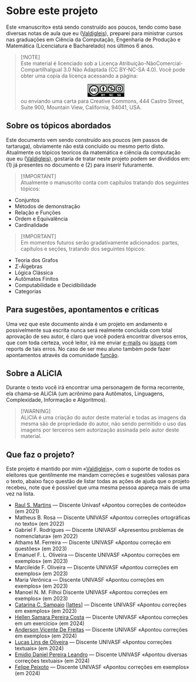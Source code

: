 # Sobre este projeto

Este «manuscrito» está sendo construído aos poucos, tendo como base diversas notas de aula que eu ([Valdigleis](https://www.valdigleis.site)), preparei para ministrar cursos nas graduações em Ciência da Computação, Engenharia de Produção e Matemática (Licenciatura e Bacharelado) nos últimos 6 anos.

> [!NOTE]\
> Este material é licenciado sob a Licença Atribuição-NãoComercial-CompartilhaIgual 3.0 Não Adaptada (CC BY-NC-SA 4.0). Você pode obter uma copia da licença acessando a página:
><div style="text-align: center;">
><img src="fig/license.png" alt="Texto alternativo" width="100"/>
></div>
> ou enviando uma carta para Creative Commons, 444 Castro Street, Suite 900, Mountain View, California, 94041, USA.

## Sobre os tópicos abordados

Este documento vem sendo construído aos poucos (em passos de tartaruga), obviamente não está concluído ou mesmo perto disto. Atualmente os tópicos teoricos da matemática e ciência da computação que eu ([Valdigleis](https://www.valdigleis.site)), gostaria de tratar neste projeto podem ser divididos em: (1) já presentes no documento e (2) para inserir futuramente.


> [!IMPORTANT]\
> Atualmente o manuscrito conta com capítulos tratando dos seguintes tópicos:

* Conjuntos
* Métodos de demonstração
* Relação e Funções
* Ordem e Equivalência
* Cardinalidade


> [!IMPORTANT]\
> Em momentos futuros serão gradativamente adicionados: partes, capítulos e seções, tratando dos seguintes tópicos:

* Teoria dos Grafos
* $\Sigma$-Álgebras
* Lógica Clássica
* Autômatos Finitos
* Computabilidade e Decidibilidade
* Categorias

## Para sugestões, apontamentos e críticas

Uma vez que este documento ainda é um projeto em andamento e possivelmente sua escrita nunca será realmente concluída com total aprovação de seu autor, é claro que você poderá encontrar diversos erros, que com toda certeza, você leitor, irá me enviar [e-mails](mailto:valdigleis.costa@univasf.edu.br) ou [issues](https://github.com/valdigleis/mcf/issues) com reports de tais erros. No caso de ser meu aluno também pode fazer apontamentos através da comunidade [função](https://funcao.zulipchat.com).

## Sobre a ALiCIA

Durante o texto você irá encontrar uma personagem de forma recorrente, ela chama-se ALiCIA (um acrônimo para Autômatos, Linguagens, Complexidade, Informação e Algoritmos). 

> [!WARNING]\
> ALiCIA é uma criação do autor deste material e todas as imagens da mesma são de propriedade do autor, não sendo permitido o uso das imagens por terceiros sem autorização assinada pelo autor deste material.

## Que faz o projeto?

Este projeto é mantido por mim «[Valdigleis](https://www.valdigleis.site)», com o suporte de todos os eleitores que gentilmente me mandam correções e sugestões valiosas para o texto, abaixo faço questão de listar todas as ações de ajuda que o projeto recebeu, note que é possível que uma mesma pessoa apareça mais de uma vez na lista.

- [Raul S. Martins](https://github.com/raulpy271) — Discente Univasf «Apontou correções de conteúdo» (em 2021)
- Matheus B. Rosa — Discente UNIVASF «Apontou correções ortográficas no texto» (em 2022)
- Gabriel F. Rodrigues — Discente UNIVASF «Apresentou problemas de nomenclatura» (em 2022)
- Athams M. Ferreira — Discente UNIVASF «Apontou correção em questões» (em 2023)
- Emanuel F. L. Oliveira — Discente UNIVASF «Apontou correções em exemplos» (em 2023)
- Marcileide F. Oliveira — Discente UNIVASF «Apontou correções em exemplos» (em 2023)
- Maria Verônica — Discente UNIVASF «Apontou correções em exemplos» (em 2023)
- Manoel N. M. Filhoi Discente UNIVASF «Apontou correções em exemplos» (em 2023)
- [Catarina C. Sampaio](https://github.com/SamCatarina) [[lattes](http://lattes.cnpq.br/4818210117452848)] — Discente UNIVASF «Apontou correções em exemplos» (em 2023)
- [Hellen Samara Pereira Costa](https://github.com/mzhellen) — Discente UNIVASF «Apontou correções em um exercício» (em 2024)
- [Anderson Vicente De Freitas](https://github.com/4ndersu) — Discente UNIVASF «Apontou correções em exemplos» (em 2024)
- [Lucas Lins de Oliveira](https://github.com/LLucas46) — Discente UNIVASF «Apontou correções textuais» (em 2024)
- [Emidio Daniel Pereira Leandro](https://github.com/emidiodotcom) — Discente UNIVASF «Apontou diversas correções textuais» (em 2024)
- [Felipe Peixoto](https://github.com/JF532) — Discente UNIVASF «Apontou correções em exemplos» (em 2024)
